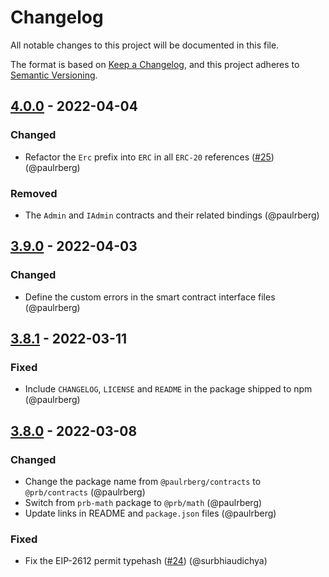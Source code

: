 # Changelog

All notable changes to this project will be documented in this file.

The format is based on [Keep a Changelog](https://keepachangelog.com/en/1.0.0/), and this project adheres to [Semantic Versioning](https://semver.org/spec/v2.0.0.html).

## [4.0.0] - 2022-04-04

### Changed

- Refactor the `Erc` prefix into `ERC` in all `ERC-20` references ([#25](https://github.com/paulrberg/prb-contracts/issues/25)) (@paulrberg)

### Removed

- The `Admin` and `IAdmin` contracts and their related bindings (@paulrberg)

## [3.9.0] - 2022-04-03

### Changed

- Define the custom errors in the smart contract interface files (@paulrberg)

## [3.8.1] - 2022-03-11

### Fixed

- Include `CHANGELOG`, `LICENSE` and `README` in the package shipped to npm (@paulrberg)

## [3.8.0] - 2022-03-08

### Changed

- Change the package name from `@paulrberg/contracts` to `@prb/contracts` (@paulrberg)
- Switch from `prb-math` package to `@prb/math` (@paulrberg)
- Update links in README and `package.json` files (@paulrberg)

### Fixed

- Fix the EIP-2612 permit typehash ([#24](https://github.com/paulrberg/prb-contracts/pull/24)) (@surbhiaudichya)

[4.0.0]: https://github.com/paulrberg/prb-contracts/compare/v3.9.0...v4.0.0
[3.9.0]: https://github.com/paulrberg/prb-contracts/compare/v3.8.1...v3.9.0
[3.8.1]: https://github.com/paulrberg/prb-contracts/compare/v3.8.0...v3.8.1
[3.8.0]: https://github.com/paulrberg/prb-contracts/releases/tag/v3.8.0
